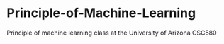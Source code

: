 # Principle-of-Machine-Learning
Principle of machine learning class at the University of Arizona CSC580
